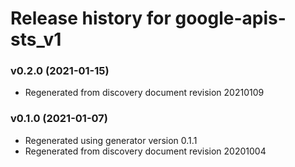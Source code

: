 # Release history for google-apis-sts_v1

### v0.2.0 (2021-01-15)

* Regenerated from discovery document revision 20210109

### v0.1.0 (2021-01-07)

* Regenerated using generator version 0.1.1
* Regenerated from discovery document revision 20201004

